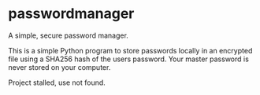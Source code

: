 # passwordmanager
A simple, secure password manager.

This is a simple Python program to store passwords locally in an encrypted file using a SHA256 hash of the users password. Your master password is never stored on your computer.

Project stalled, use not found. 
